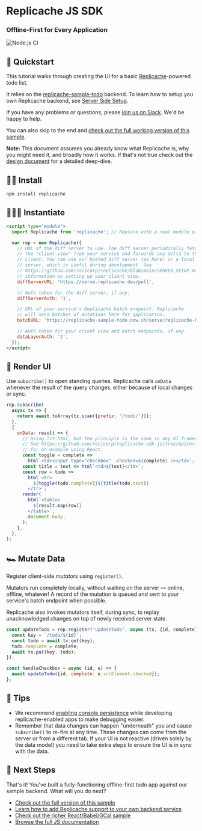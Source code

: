 # Replicache JS SDK

### Offline-First for Every Application

![Node.js CI](https://github.com/rocicorp/replicache-sdk-js/workflows/Node.js%20CI/badge.svg)

## 👋 Quickstart

This tutorial walks through creating the UI for a basic [Replicache](https://replicache.dev/)-powered todo list.

It relies on the [replicache-sample-todo](https://github.com/rocicorp/replicache-sample-todo) backend. To learn how to setup you own Replicache backend, see [Server Side Setup](https://github.com/rocicorp/replicache/blob/master/SERVER_SETUP.md).

If you have any problems or questions, please [join us on Slack](https://slack.replicache.dev/). We'd be happy to help.

You can also skip to the end and [check out the full working version of this sample](https://github.com/rocicorp/replicache-sdk-js/tree/master/sample/cal).

**Note:** This document assumes you already know what Replicache is, why you might need it, and broadly how it works. If that's not true check out the [design document](https://github.com/rocicorp/replicache/blob/master/design.md) for a detailed deep-dive.

## 🏃‍♂️ Install

```
npm install replicache
```

## 🚴🏿‍♀️ Instantiate

```html
<script type="module">
  import Replicache from 'replicache'; // Replace with a real module path as needed...

  var rep = new Replicache({
    // URL of the diff server to use. The diff server periodically fetches
    // the "client view" from your service and forwards any delta to the
    // client. You can use our hosted diff server (as here) or a local diff
    // server, which is useful during development. See
    // https://github.com/rocicorp/replicache/blob/main/SERVER_SETUP.md for more
    // information on setting up your client view.
    diffServerURL: 'https://serve.replicache.dev/pull',

    // Auth token for the diff server, if any.
    diffServerAuth: '1',

    // URL of your service's Replicache batch endpoint. Replicache
    // will send batches of mutations here for application.
    batchURL: 'https://replicache-sample-todo.now.sh/serve/replicache-batch',

    // Auth token for your client view and batch endpoints, if any.
    dataLayerAuth: '2',
  });
</script>
```

## 🚗 Render UI

Use `subscribe()` to open standing queries. Replicache calls `onData` whenever the result of the query changes, either because of local changes or sync.

```js
rep.subscribe(
  async tx => {
    return await toArray(tx.scan({prefix: '/todo/'}));
  },
  {
    onData: result => {
      // Using lit-html, but the principle is the same in any UI framework.
      // See https://github.com/rocicorp/replicache-sdk-js/tree/master/sample/cal
      // for an example using React.
      const toggle = complete =>
        html`<td><input type="checkbox" .checked=${complete} /></td>`;
      const title = text => html`<td>${text}</td>`;
      const row = todo =>
        html`<tr>
          ${toggle(todo.complete)}${title(todo.text)}
        </tr>`;
      render(
        html`<table>
          ${result.map(row)}
        </table>`,
        document.body,
      );
    },
  },
);
```

## 🏎 Mutate Data

Register client-side _mutators_ using `register()`.

Mutators run completely locally, without waiting on the server — online, offline, whatever! A record of the mutation is queued and sent to your service's batch endpoint when possible.

Replicache also invokes mutators itself, during sync, to replay unacknowledged changes on top of newly received server state.

```js
const updateTodo = rep.register('updateTodo', async (tx, {id, complete}) => {
  const key = `/todo/${id}`;
  const todo = await tx.get(key);
  todo.complete = complete;
  await tx.put(key, todo);
});

const handleCheckbox = async (id, e) => {
  await updateTodo({id, complete: e.srcElement.checked});
};
```

## 🛫 Tips

- We recommend [enabling console persistence](https://stackoverflow.com/questions/5327955/how-to-make-google-chrome-javascript-console-persistent) while developing replicache-enabled apps to make debugging easier.
- Remember that data changes can happen "underneath" you and cause `subscribe()` to re-fire at any time. These changes can come from the server or from a different tab. If your UI is not reactive (driven solely by the data model) you need to take extra steps to ensure the UI is in sync with the data.

## 🚀 Next Steps

That's it! You've built a fully-functioning offline-first todo app against our sample backend. What will you do next?

- [Check out the full version of this sample](https://github.com/rocicorp/replicache-sdk-js/tree/master/sample/lit-todo)
- [Learn how to add Replicache support to your own backend service](https://github.com/rocicorp/replicache/blob/main/SERVER_SETUP.md)
- [Check out the richer React/Babel/GCal sample](https://github.com/rocicorp/replicache-sdk-js/tree/master/sample/cal)
- [Browse the full JS documentation](https://replicache-sdk-js.now.sh/)
